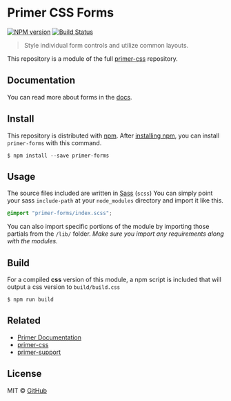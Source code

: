 # Primer CSS Forms

[![NPM version](http://img.shields.io/npm/v/primer-forms.svg)](https://www.npmjs.org/package/primer-forms)
[![Build Status](https://travis-ci.org/primer/forms.svg?branch=master)](https://travis-ci.org/primer/forms)

> Style individual form controls and utilize common layouts.

This repository is a module of the full [primer-css][primer] repository.

## Documentation

You can read more about forms in the [docs][docs].

## Install

This repository is distributed with [npm][npm]. After [installing npm][install-npm], you can install `primer-forms` with this command.

```
$ npm install --save primer-forms
```

## Usage

The source files included are written in [Sass][sass] (`scss`) You can simply point your sass `include-path` at your `node_modules` directory and import it like this.

```scss
@import "primer-forms/index.scss";
```

You can also import specific portions of the module by importing those partials from the `/lib/` folder. _Make sure you import any requirements along with the modules._

## Build

For a compiled **css** version of this module, a npm script is included that will output a css version to `build/build.css`

```
$ npm run build
```

## Related

* [Primer Documentation][docs]
* [primer-css][primer]
* [primer-support][primer-support]

## License

MIT &copy; [GitHub](https://github.com/)

[primer]: https://github.com/primer/primer
[primer-support]: https://github.com/primer/primer-support
[docs]: http://primercss.io/
[npm]: https://www.npmjs.com/
[install-npm]: https://docs.npmjs.com/getting-started/installing-node
[sass]: http://sass-lang.com/
